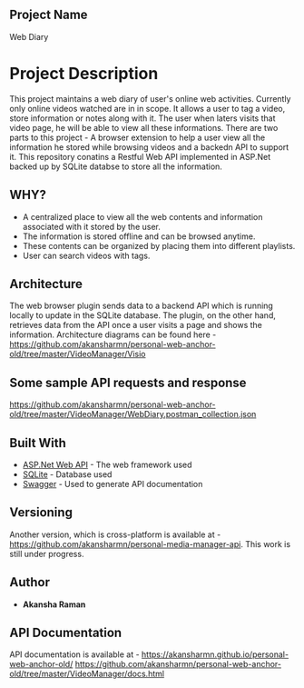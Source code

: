 ## Project Name

Web Diary   


# Project Description

This project maintains a web diary of user's online web activities. Currently only online videos watched are in in scope. It allows a user to tag a video, store information or notes along with it.
The user when laters visits that video page, he will be able to view all these informations. There are two parts to this project - A browser extension to help a user view all the information he stored while browsing videos and a backedn API to support it.
This repository conatins a Restful Web API implemented in ASP.Net backed up by SQLite databse to store all the information.

## WHY?

* A centralized place to view all the web contents and information associated with it stored by the user.
* The information is stored offline and can be browsed anytime.
* These contents can be organized by placing them into different playlists.
* User can search videos with tags.



## Architecture
The web browser plugin sends data to a backend API which is running locally to update in the SQLite database. The plugin, on the other hand, retrieves data from the API once a user visits a page and shows the information.
Architecture diagrams can be found here - 
https://github.com/akansharmn/personal-web-anchor-old/tree/master/VideoManager/Visio

## Some sample API requests and response

https://github.com/akansharmn/personal-web-anchor-old/tree/master/VideoManager/WebDiary.postman_collection.json



## Built With

* [ASP.Net Web API](https://www.asp.net/web-api) - The web framework used
* [SQLite](https://www.sqlite.org/index.html) - Database used
* [Swagger](https://swagger.io/) - Used to generate API documentation



## Versioning

Another version, which is cross-platform is available at - https://github.com/akansharmn/personal-media-manager-api. This work is still under progress.

## Author

* **Akansha Raman** 




## API Documentation
API documentation is available at -
https://akansharmn.github.io/personal-web-anchor-old/
https://github.com/akansharmn/personal-web-anchor-old/tree/master/VideoManager/docs.html

